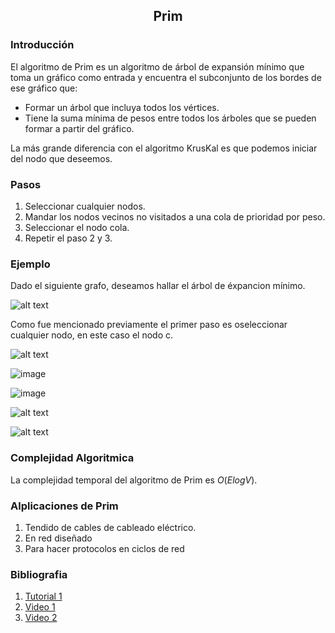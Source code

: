 <div align="center">
  
  ## Prim
    
</div>

### Introducción
El algoritmo de Prim es un algoritmo de árbol de expansión mínimo que toma un gráfico como entrada y encuentra el subconjunto de los bordes de ese gráfico que:
* Formar un árbol que incluya todos los vértices.
* Tiene la suma mínima de pesos entre todos los árboles que se pueden formar a partir del gráfico.

La más grande diferencia con el algoritmo KrusKal es que podemos iniciar del nodo que deseemos.

 ### Pasos 
 
 1. Seleccionar cualquier nodos.
 3. Mandar los nodos vecinos no visitados a una cola de prioridad por peso.
 4. Seleccionar el nodo cola.
 5. Repetir el paso 2 y 3.

 ### Ejemplo
 
 Dado el siguiente grafo, deseamos hallar el árbol de éxpancion mínimo.
 
 ![alt text](https://cdn.programiz.com/sites/tutorial2program/files/pa_1.png)
 
 Como fue mencionado previamente el primer paso es oseleccionar cualquier nodo, en este caso el nodo c.
 
 ![alt text](https://cdn.programiz.com/sites/tutorial2program/files/pa_2.png)
 
 ![image](https://user-images.githubusercontent.com/101911555/199822741-c1dc81c1-184d-42f4-8a39-7ba3f4225cfe.png)
 
![image](https://user-images.githubusercontent.com/101911555/199822804-072b3d43-3256-4ad0-8af6-a1df44b8d339.png)
 
 
 ![alt text](https://cdn.programiz.com/sites/tutorial2program/files/pa_5.png)
 
 ![alt text](https://cdn.programiz.com/sites/tutorial2program/files/pa_6.png)
 ### Complejidad Algoritmica
 La complejidad temporal del algoritmo de Prim es $O(E log V)$.
 
 ### Alplicaciones de Prim
 
 1. Tendido de cables de cableado eléctrico.
2. En red diseñado
3. Para hacer protocolos en ciclos de red

 ### Bibliografia
 
 1. [Tutorial 1](https://www.programiz.com/dsa/prim-algorithm)
 2. [Video 1](https://youtu.be/cplfcGZmX7I)
 3. [Video 2](https://youtu.be/ZtZaR7EcI5Y)
 
